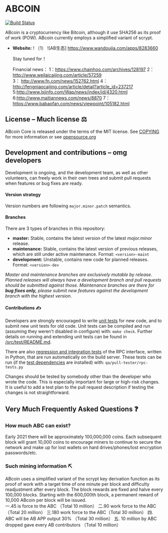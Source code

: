 # ABCOIN

[![Build Status](https://travis-ci.com/ABcoin/ABcoin.svg?branch=master)](https://travis-ci.com/ABcoin/ABcoin)

ABcoin is a cryptocurrency like Bitcoin, although it  use SHA256 as
its proof of work (POW). ABcoin currently employs a simplified variant of scrypt.
- **Website:** ! （1） ![AB生态]  https://www.wandoujia.com/apps/8283660

  
   Stay tuned for！
  
  Financial news：
 1：https://www.chainhoo.com/archives/128197 
 2：http://www.weilaicaijing.com/article/57259
 3： http://www.fn.com/news/152762.html 
 4：http://fengniaocaijing.com/article/detail?article_id=237217
 5:http://www.lsjinfo.com/Wap/news/index/id/4320.html
 6:http://www.maitiannews.com/news/8870
 7：https://www.babaofan.com/news/viewpoint/105182.html
 
## License – Much license ⚖️
ABcoin Core is released under the terms of the MIT license. See
[COPYING](COPYING) for more information or see
[opensource.org](https://opensource.org/licenses/MIT)

## Development and contributions – omg developers
Development is ongoing, and the development team, as well as other volunteers,
can freely work in their own trees and submit pull requests when features or
bug fixes are ready.

#### Version strategy
Version numbers are following ```major.minor.patch``` semantics.

#### Branches
There are 3 types of branches in this repository:

- **master:** Stable, contains the latest version of the latest *major.minor* release.
- **maintenance:** Stable, contains the latest version of previous releases, which are still under active maintenance. Format: ```<version>-maint```
- **development:** Unstable, contains new code for planned releases. Format: ```<version>-dev```

*Master and maintenance branches are exclusively mutable by release. Planned*
*releases will always have a development branch and pull requests should be*
*submitted against those. Maintenance branches are there for **bug fixes only,***
*please submit new features against the development branch with the highest version.*

#### Contributions ✍️

Developers are strongly encouraged to write [unit tests](src/test/README.md) for new code, and to
submit new unit tests for old code. Unit tests can be compiled and run
(assuming they weren't disabled in configure) with: `make check`. Further details on running
and extending unit tests can be found in [/src/test/README.md](/src/test/README.md).

There are also [regression and integration tests](/qa) of the RPC interface, written
in Python, that are run automatically on the build server.
These tests can be run (if the [test dependencies](/qa) are installed) with: `qa/pull-tester/rpc-tests.py`

Changes should be tested by somebody other than the developer who wrote the
code. This is especially important for large or high-risk changes. It is useful
to add a test plan to the pull request description if testing the changes is
not straightforward.

## Very Much Frequently Asked Questions ❓

### How much ABC can exist? 
Early 2021  there will be
approximately 100,000,000 coins.
Each subsequent block will grant 10,000 coins to encourage miners to continue to
secure the network and make up for lost wallets on hard drives/phones/lost
encryption passwords/etc.


### Such mining information ⛏

ABcoin uses a simplified variant of the scrypt key derivation function as its
proof of work with a target time of one minute per block and difficulty
readjustment after every block. The block rewards are fixed and halve every
100,000 blocks. Starting with the 600,000th block, a permanent reward of
10,000 ABcoin per block will be issued.  
一.45 is force to the ABC （Total 10 million）
二.90 work force to the ABC （Total 20 million）
三.180 work force to the ABC（Total 30 million）
四. ABC will be AB APP output 30%   （Total 30 million）
五. 10 million by ABC dropped gave every AB contributors  （Total 10 million）
